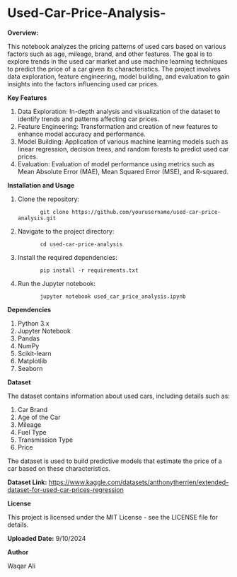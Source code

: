 # Used-Car-Price-Analysis-

**Overview:**

This notebook analyzes the pricing patterns of used cars based on various factors such as age, mileage, brand, and other features. The goal is to explore trends in the used car market and use machine learning techniques to predict the price of a car given its characteristics. The project involves data exploration, feature engineering, model building, and evaluation to gain insights into the factors influencing used car prices.


**Key Features**

1. Data Exploration: In-depth analysis and visualization of the dataset to identify trends and patterns affecting car prices.
2. Feature Engineering: Transformation and creation of new features to enhance model accuracy and performance.
3. Model Building: Application of various machine learning models such as linear regression, decision trees, and random forests to predict used car prices.
4. Evaluation: Evaluation of model performance using metrics such as Mean Absolute Error (MAE), Mean Squared Error (MSE), and R-squared.


**Installation and Usage**

1. Clone the repository:


              git clone https://github.com/yourusername/used-car-price-analysis.git


2. Navigate to the project directory:


              cd used-car-price-analysis


3. Install the required dependencies:


              pip install -r requirements.txt


4. Run the Jupyter notebook:


              jupyter notebook used_car_price_analysis.ipynb



**Dependencies**

1. Python 3.x
2. Jupyter Notebook
3. Pandas
4. NumPy
5. Scikit-learn
6. Matplotlib
7. Seaborn


**Dataset**

The dataset contains information about used cars, including details such as:

1. Car Brand
2. Age of the Car
3. Mileage
4. Fuel Type
5. Transmission Type
6. Price

The dataset is used to build predictive models that estimate the price of a car based on these characteristics.


**Dataset Link:** https://www.kaggle.com/datasets/anthonytherrien/extended-dataset-for-used-car-prices-regression


**License**

This project is licensed under the MIT License - see the LICENSE file for details.


**Uploaded Date:** 9/10/2024


**Author**

Waqar Ali

